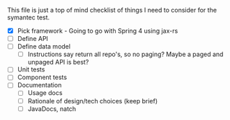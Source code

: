 This file is just a top of mind checklist of things I need to consider for the symantec test.

- [x] Pick framework - Going to go with Spring 4 using jax-rs
- [ ] Define API
- [ ] Define data model
  - [ ] Instructions say return all repo's, so no paging? Maybe a paged and unpaged API is best?
- [ ] Unit tests
- [ ] Component tests
- [ ] Documentation
  - [ ] Usage docs
  - [ ] Rationale of design/tech choices (keep brief)
  - [ ] JavaDocs, natch

